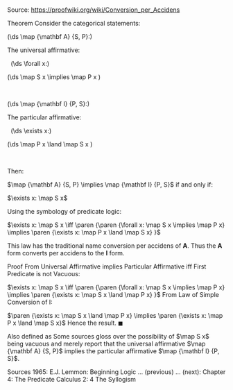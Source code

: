 # 

Source: https://proofwiki.org/wiki/Conversion_per_Accidens



Theorem
Consider the categorical statements:








\(\ds \map {\mathbf A} {S, P}:\)   

The universal affirmative:   

  \(\ds \forall x:\)

\(\ds \map S x \implies \map P x \)   







  






\(\ds \map {\mathbf I} {P, S}:\)   

The particular affirmative:   

  \(\ds \exists x:\)

\(\ds \map P x \land \map S x \)   







  

Then:

$\map {\mathbf A} {S, P} \implies \map {\mathbf I} {P, S}$
if and only if:

$\exists x: \map S x$

Using the symbology of predicate logic:

$\exists x: \map S x \iff \paren {\paren {\forall x: \map S x \implies \map P x} \implies \paren {\exists x: \map P x \land \map S x} }$

This law has the traditional name conversion per accidens of $\mathbf A$.
Thus the $\mathbf A$ form converts per accidens to the $\mathbf I$ form.


Proof
From Universal Affirmative implies Particular Affirmative iff First Predicate is not Vacuous:

$\exists x: \map S x \iff \paren {\paren {\forall x: \map S x \implies \map P x} \implies \paren {\exists x: \map S x \land \map P x} }$
From Law of Simple Conversion of I:

$\paren {\exists x: \map S x \land \map P x} \implies \paren {\exists x: \map P x \land \map S x}$
Hence the result.
$\blacksquare$


Also defined as
Some sources gloss over the possibility of $\map S x$ being vacuous and merely report that the universal affirmative $\map {\mathbf A} {S, P}$ implies the particular affirmative $\map {\mathbf I} {P, S}$.


Sources
1965: E.J. Lemmon: Beginning Logic ... (previous) ... (next): Chapter $4$: The Predicate Calculus $2$: $4$ The Syllogism




